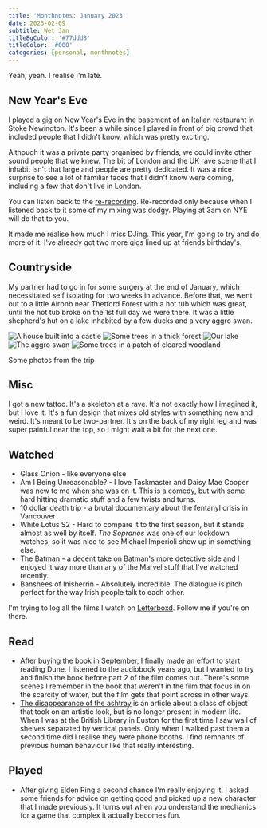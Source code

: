 ```yaml
---
title: 'Monthnotes: January 2023'
date: 2023-02-09
subtitle: Wet Jan
titleBgColor: '#77ddd8'
titleColor: '#000'
categories: [personal, monthnotes]
---
```


Yeah, yeah. I realise I'm late.

## New Year's Eve

I played a gig on New Year's Eve in the basement of an Italian restaurant in Stoke Newington. It's been a while since I played in front of big crowd that included people that I didn't know, which was pretty exciting.

Although it was a private party organised by friends, we could invite other sound people that we knew. The bit of London and the UK rave scene that I inhabit isn't that large and people are pretty dedicated. It was a nice surprise to see a lot of familiar faces that I didn't know were coming, including a few that don't live in London.

You can listen back to the [re-recording](https://soundcloud.com/syntax-terrorist/live-rave-against-the-machine-nye). Re-recorded only because when I listened back to it some of my mixing was dodgy. Playing at 3am on NYE will do that to you.

It made me realise how much I miss DJing. This year, I'm going to try and do more of it. I've already got two more gigs lined up at friends birthday's.

## Countryside

My partner had to go in for some surgery at the end of January, which necessitated self isolating for two weeks in advance. Before that, we went out to a little Airbnb near Thetford Forest with a hot tub which was great, until the hot tub broke on the 1st full day we were there. It was a little shepherd's hut on a lake inhabited by a few ducks and a very aggro swan.

![A house built into a castle](/images/blog/january-2023/castle.png)
![Some trees in a thick forest](/images/blog/january-2023/forest.png)
![Our lake](/images/blog/january-2023/lake.png)
![The aggro swan](/images/blog/january-2023/swan.png)
![Some trees in a patch of cleared woodland](/images/blog/january-2023/trees.png)

Some photos from the trip

## Misc

I got a new tattoo. It's a skeleton at a rave. It's not exactly how I imagined it, but I love it. It's a fun design that mixes old styles with something new and weird. It's meant to be two-partner. It's on the back of my right leg and was super painful near the top, so I might wait a bit for the next one.

## Watched

- Glass Onion - like everyone else
- Am I Being Unreasonable? - I love Taskmaster and Daisy Mae Cooper was new to me when she was on it. This is a comedy, but with some hard hitting dramatic stuff and a few twists and turns.
- 10 dollar death trip - a brutal documentary about the fentanyl crisis in Vancouver
- White Lotus S2 - Hard to compare it to the first season, but it stands almost as well by itself. _The Sopranos_ was one of our lockdown watches, so it was nice to see Michael Imperioli show up in something else.
- The Batman - a decent take on Batman's more detective side and I enjoyed it way more than any of the Marvel stuff that I've watched recently.
- Banshees of Inisherrin - Absolutely incredible. The dialogue is pitch perfect for the way Irish people talk to each other.

I'm trying to log all the films I watch on [Letterboxd](https://letterboxd.com/tommyp/). Follow me if you're on there.

## Read

- After buying the book in September, I finally made an effort to start reading Dune. I listened to the audiobook years ago, but I wanted to try and finish the book before part 2 of the film comes out. There's some scenes I remember in the book that weren't in the film that focus in on the scarcity of water, but the film gets that point across in other ways.
- [The disappearance of the ashtray](https://clivethompson.medium.com/the-disappearance-of-the-ashtray-4badc1be9e3b) is an article about a class of object that took on an artistic look, but is no longer present in modern life. When I was at the British Library in Euston for the first time I saw wall of shelves separated by vertical panels. Only when I walked past them a second time did I realise they were phone booths. I find remnants of previous human behaviour like that really interesting.

## Played

- After giving Elden Ring a second chance I'm really enjoying it. I asked some friends for advice on getting good and picked up a new character that I made previously. It turns out when you understand the mechanics for a game that complex it actually becomes fun.
